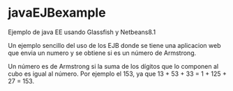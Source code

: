 # javaEJBexample
Ejemplo de java EE usando Glassfish y Netbeans8.1

Un ejemplo sencillo del uso de los EJB donde se tiene una aplicacion web que envia un numero y se obtiene si es un número de Armstrong.

Un número es de Armstrong si la suma de los dígitos que lo componen al cubo es igual al número. Por ejemplo el 153, ya que 13 + 53 + 33 = 1 + 125 + 27 = 153.
